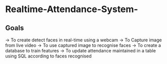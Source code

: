 # Realtime-Attendance-System-

## Goals
-> To create detect faces in real-time using a webcam
-> To Capture image from live video
-> To use captured image to recognise faces
-> To create a database to train features
-> To update attendance maintained in a table using SQL according to faces recognised
